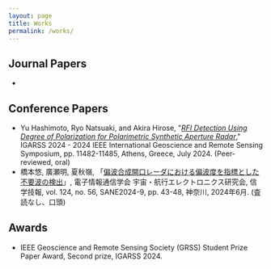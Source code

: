 ```yaml
---
layout: page
title: Works
permalink: /works/
---
```


## Journal Papers
-

## Conference Papers
- Yu Hashimoto, Ryo Natsuaki, and Akira Hirose, "[*RFI Detection Using Degree of Polarization for Polarimetric Synthetic Aperture Radar*](https://doi.org/10.1109/IGARSS53475.2024.10640790)," IGARSS 2024 - 2024 IEEE International Geoscience and Remote Sensing Symposium, pp. 11482-11485, Athens, Greece, July 2024. (Peer-reviewed, oral)
- 橋本悠, 廣瀬明, 夏秋嶺, 「[偏波合成開口レーダにおける偏波度を指標とした不要波の検出](https://ken.ieice.org/ken/paper/20240605LcDk/)」, 電子情報通信学会 宇宙・航行エレクトロニクス研究会, 信学技報, vol. 124, no. 56, SANE2024-9, pp. 43-48, 神奈川, 2024年6月. (査読なし、口頭)

## Awards
- IEEE Geoscience and Remote Sensing Society (GRSS) Student Prize Paper Award, Second prize, IGARSS 2024.
